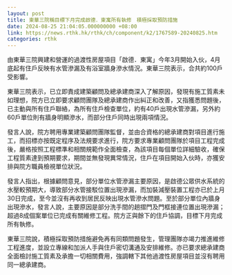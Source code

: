 ```yaml
---
layout: post
title: 東華三院稱目標下月完成啟德．東寓所有執修　積極採取預防措施
date: 2024-08-25 21:04:05.000000000 +08:00
link: https://news.rthk.hk/rthk/ch/component/k2/1767589-20240825.htm
categories: rthk
---
```


由東華三院興建和營運的過渡性房屋項目「啟德．東寓」今年3月開始入伙，4月底起有住戶反映有水管滲漏及有浴室牆身滲水情況。東華三院表示，合共約100戶受影響。

東華三院表示，已立即責成建築顧問及總承建商深入了解原因，發現有施工質素未如理想，院方已立即要求顧問團隊及總承建商作出糾正和改善，又指獲悉問題後，已主動與所有住戶聯絡，為所有住戶檢查單位，約有40戶出現水管滲漏，另外約60戶單位則有牆身明顯滲水，而部分住戶同時出現兩項情況。

發言人說，院方聘用專業建築顧問團隊監督，並由合資格的總承建商對項目進行施工，而招標亦按既定程序及法規要求進行，院方要求專業顧問團隊於項目工程完成後，嚴格按照工程標準和相關規範作全面檢查，為該項目每個單位詳細驗收，確保工程質素達到預期要求，期間並無發現異常情況，住戶在項目開始入伙時，亦獲安排與院方職員檢視單位狀況。

發言人指出，根據顧問意見，部分單位水管滲漏主要原因，是啟德公眾供水系統的水壓較預期大，導致部分水管接駁位置出現滲漏，而加裝減壓裝置工程亦已於上月30日完成，至今並沒有再收到居民反映出現水管滲水問題。至於部分單位內牆身出現滲水，發言人說，主要原因是部分洗手間的趟摺門及門框接連位置出現滲漏；超過8成個案單位已完成有關維修工程。院方正與餘下的住戶協調，目標下月完成所有執修。

東華三院說，積極採取預防措施避免再有同類問題發生，管理團隊亦竭力推進維修工程進度，並設立專線和加派人手與住戶密切溝通及安排維修。亦已要求總承建商全面檢討施工質素及承擔一切相關費用，強調轄下其他過渡性房屋項目並沒有聘用同一總承建商。
